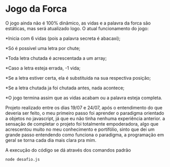 # Jogo da Forca 
<p>O jogo ainda não é 100% dinâmico, as vidas e a palavra da forca são estáticas, mas será atualizado logo. O atual funcionamento do jogo:
 <p> *Inicia com 6 vidas (pois a palavra secreta é abacaxi);
 <p> *Só é possivel uma letra por chute;
 <p> *Toda letra chutada é acrescentada a um array;
 <p> *Caso a letra esteja errada, -1 vida;
 <p> *Se a letra estiver certa, ela é substituida na sua respectiva posição;
 <p> *Se a letra chutada ja foi chutada antes, nada acontece;
 <p> *O jogo termina assim que as vidas acabam ou a palavra esteja completa.
 
 <p>Projeto realizado entre os dias 19/07 e 24/07, após o entendimento do que deveria ser feito, o meu primeiro passo foi aprender o paradigma orientado a objetos no javascript, já que eu não tinha nenhuma experiência anterior. a sensação de completar o projeto foi totalmente empoderadora, algo que acrescentou muito no meu conhecimento e portifólio, sinto que dei um grande passo entendendo como funciona o paradigma, a programação em geral se torna cada dia mais clara pra mim. 

<p>A execução do código se dá através dos comandos padrão 
 
```
node desafio.js
```
